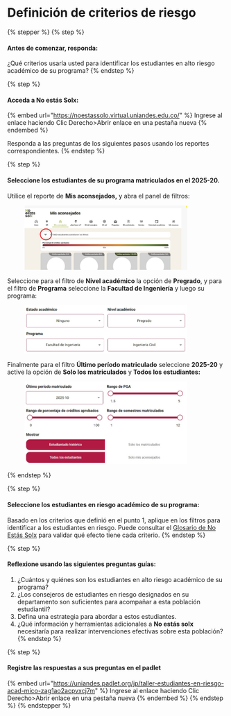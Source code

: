# Definición de criterios de riesgo

{% stepper %}
{% step %}
#### Antes de comenzar, responda:

¿Qué criterios usaría usted para identificar los estudiantes en alto riesgo académico de su programa?
{% endstep %}

{% step %}
#### Acceda a No estás Solx:

{% embed url="https://noestassolo.virtual.uniandes.edu.co/" %}
Ingrese al enlace haciendo Clic Derecho>Abrir enlace en una pestaña nueva
{% endembed %}

Responda a las preguntas de los siguientes pasos usando los reportes correspondientes.
{% endstep %}

{% step %}
#### Seleccione los estudiantes de su programa matriculados en el 2025-20.

Utilice el reporte de **Mis aconsejados,** y abra el panel de filtros:

<figure><img src="../.gitbook/assets/image (24).png" alt="" width="375"><figcaption></figcaption></figure>

Seleccione para el filtro de **Nivel académico** la opción de **Pregrado**, y para el filtro de **Programa** seleccione la **Facultad de Ingeniería** y luego su programa:

<figure><img src="../.gitbook/assets/image (25).png" alt="" width="375"><figcaption></figcaption></figure>

Finalmente para el filtro **Último período matriculado** seleccione **2025-20** y active la opción de **Solo los matriculados** y **Todos los estudiantes:**

<figure><img src="../.gitbook/assets/image (26).png" alt="" width="375"><figcaption></figcaption></figure>
{% endstep %}

{% step %}
#### Seleccione los estudiantes en riesgo académico de su programa:

Basado en los criterios que definió en el punto 1, aplique en los filtros para identificar a los estudiantes en riesgo. Puede consultar el [Glosario de No Estás Solx](../glosario-no-estas-solx.md) para validar qué efecto tiene cada criterio.
{% endstep %}

{% step %}
#### Reflexione usando las siguientes preguntas guías:

1. ¿Cuántos y quiénes son los estudiantes en alto riesgo académico de su programa?
2. ¿Los consejeros de estudiantes en riesgo designados en su departamento son suficientes para acompañar a esta población estudiantil?
3. Defina una estrategia para abordar a estos estudiantes.
4. ¿Qué información y herramientas adicionales a **No estás solx** necesitaría para realizar intervenciones efectivas sobre esta población?
{% endstep %}

{% step %}
#### Registre las respuestas a sus preguntas en el padlet

{% embed url="https://uniandes.padlet.org/jp/taller-estudiantes-en-riesgo-acad-mico-zag1ao2acpvxcj7m" %}
Ingrese al enlace haciendo Clic Derecho>Abrir enlace en una pestaña nueva
{% endembed %}
{% endstep %}
{% endstepper %}
